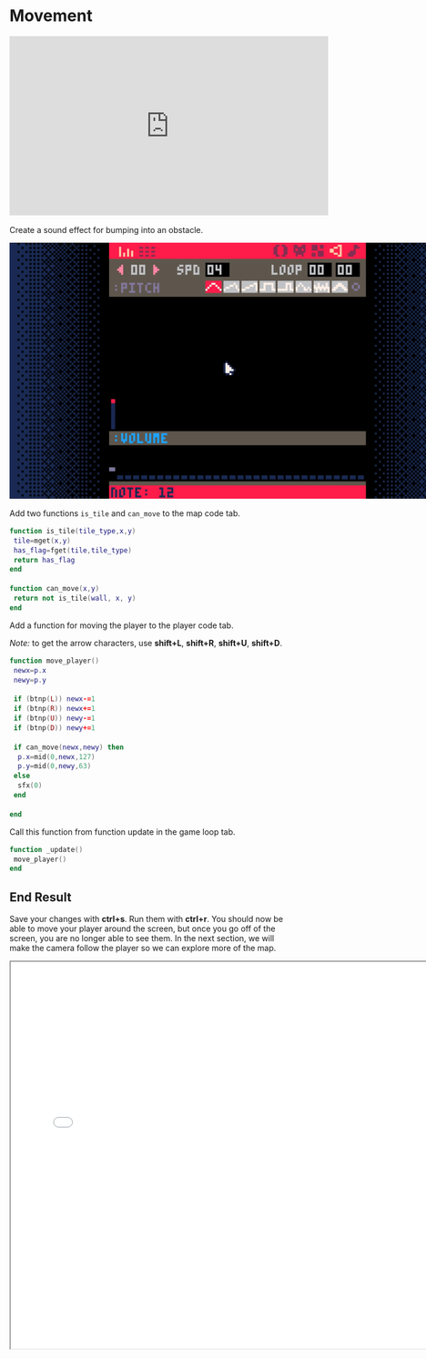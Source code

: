 # Movement

<iframe width="560" height="315" src="https://www.youtube.com/embed/T9z6RPvyypE" title="YouTube video player" frameborder="0" allow="accelerometer; autoplay; clipboard-write; encrypted-media; gyroscope; picture-in-picture" allowfullscreen></iframe>

Create a sound effect for bumping into an obstacle.

<img src="./sound_bump.png" style="min_width: 400px; max-width: 800px"/>

Add two functions `is_tile` and `can_move` to the map code tab.

```lua
function is_tile(tile_type,x,y)
 tile=mget(x,y)
 has_flag=fget(tile,tile_type)
 return has_flag
end

function can_move(x,y)
 return not is_tile(wall, x, y)
end
```

Add a function for moving the player to the player code tab.

_Note:_ to get the arrow characters, use **shift+L**, **shift+R**, **shift+U**, **shift+D**.

```lua
function move_player()
 newx=p.x
 newy=p.y

 if (btnp(L)) newx-=1
 if (btnp(R)) newx+=1
 if (btnp(U)) newy-=1
 if (btnp(D)) newy+=1

 if can_move(newx,newy) then
  p.x=mid(0,newx,127)
  p.y=mid(0,newy,63)
 else
  sfx(0)
 end

end
```

Call this function from function update in the game loop tab.

```lua
function _update()
 move_player()
end
```

## End Result

Save your changes with **ctrl+s**. Run them with **ctrl+r**. You should now be able
to move your player around the screen, but once you go off of the screen, you are
no longer able to see them. In the next section, we will make the camera follow
the player so we can explore more of the map.

<iframe width="750px" height="680px" src="./adventuregame_step_03.html"></iframe>


